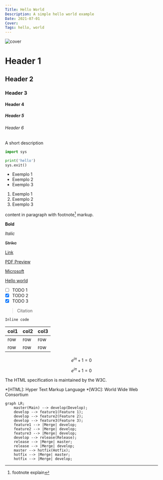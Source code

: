 ```yaml
---
Title: Hello World
Description: A simple hello world example
Date: 2021-07-01
Cover: 
Tags: hello, world
---
```

![cover](https://media.dev.to/cdn-cgi/image/width=1000,height=420,fit=cover,gravity=auto,format=auto/https%3A%2F%2Fdev-to-uploads.s3.amazonaws.com%2Fuploads%2Farticles%2F48fagykg1pynim5t3fv9.png)

# Header 1

## Header 2

### Header 3

#### Header 4

##### Header 5

###### Header 6

A short description

```python
import sys

print('hello')
sys.exit()
```

* Exemplo 1
* Exemplo 2
* Exemplo 3

1. Exemplo 1
2. Exemplo 2
3. Exemplo 3

content in paragraph with footnote[^1] markup.

[^1]: footnote explain

**Bold**

*Italic*

~~Strike~~

[Link](#)

[PDF Preview](https://www.mackenzie.br/fileadmin/OLD/47/Graduacao/CCBS/Cursos/Ciencias_Biologicas/1o_2012/Biblioteca_TCC_Lic/2009/2o_Semestre/Karen_e_Priscila.pdf)

[Microsoft](https://en.wikipedia.org/wiki/Microsoft)

[Hello world](https://en.wikipedia.org/wiki/%22Hello,_World!%22_program)

* [ ] TODO 1
* [X] TODO 2
* [X] TODO 3

> Citation

`Inline code`

| col1 | col2 | col3 |
| ---- | ---- | ---- |
| row  | row  | row  |
| row  | row  | row  |

$$
e^{i\pi} + 1 = 0
$$

$$
e^{i\pi} + 1 = 0
$$

The HTML specification
is maintained by the W3C.

*[HTML]: Hyper Text Markup Language
*[W3C]: World Wide Web Consortium

```mermaid
graph LR;
    master(Main) --> develop(Develop);
    develop --> feature1(Feature 1);
    develop --> feature2(Feature 2);
    develop --> feature3(Feature 3);
    feature1 --> |Merge| develop;
    feature2 --> |Merge| develop;
    feature3 --> |Merge| develop;
    develop --> release(Release);
    release --> |Merge| master;
    release --> |Merge| develop;
    master --> hotfix(Hotfix);
    hotfix --> |Merge| master;
    hotfix --> |Merge| develop;

```
